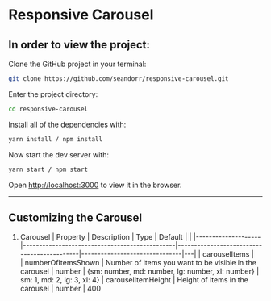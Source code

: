 # Responsive Carousel

## In order to view the project:

Clone the GitHub project in your terminal:

```zsh
git clone https://github.com/seandorr/responsive-carousel.git
```

Enter the project directory:

```zsh
cd responsive-carousel
```

Install all of the dependencies with:

```zsh
yarn install / npm install
```

Now start the dev server with:

```zsh
yarn start / npm start
```

Open [http://localhost:3000](http://localhost:3000) to view it in the browser.

---

## Customizing the Carousel

1. Carousel
   | Property | Description | Type | Default | |
   |--------------------|-----------------------------------------------|--------------------------------------------|-------------------------------|---|
   | carouselItems |  
    | numberOfItemsShown | Number of items you want to be visible in the carousel | number \| {sm: number, md: number, lg: number, xl: number} | sm: 1, md: 2, lg: 3, xl: 4}
   | carouselItemHeight | Height of items in the carousel | number | 400
